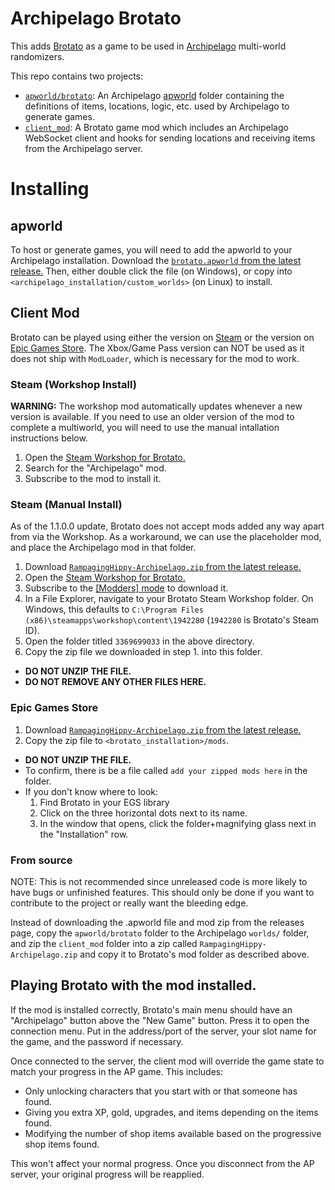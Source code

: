 # Archipelago Brotato

This adds [Brotato](https://store.steampowered.com/app/1942280/Brotato/) as a game to
be used in [Archipelago](archipelago.gg) multi-world randomizers.

This repo contains two projects:

* [`apworld/brotato`](./apworld/brotato): An Archipelago
[apworld](https://github.com/ArchipelagoMW/Archipelago/blob/main/docs/apworld%20specification.md)
folder containing the definitions of items, locations, logic, etc. used by Archipelago
to generate games.
* [`client_mod`](./client_mod/): A Brotato game mod which includes an
  Archipelago WebSocket client and hooks for sending locations and receiving items from
  the Archipelago server.

# Installing

## apworld

To host or generate games, you will need to add the apworld to your Archipelago
installation. Download the [`brotato.apworld` from the latest
   release.](https://github.com/SpenserHaddad/Brotato-ArchipelagoClient/releases/latest)
Then, either double click the file (on Windows), or copy into
`<archipelago_installation/custom_worlds>` (on Linux) to install.

## Client Mod

Brotato can be played using either the version on
[Steam](https://store.steampowered.com/app/1942280/Brotato/) or the version on [Epic
Games Store](https://store.epicgames.com/en-US/p/brotato-ed4097). The Xbox/Game Pass
version can NOT be used as it does not ship with `ModLoader`, which is necessary for the
mod to work.

### Steam (Workshop Install)

**WARNING:** The workshop mod automatically updates whenever a new version is available.
If you need to use an older version of the mod to complete a multiworld, you will need
to use the manual intallation instructions below.

1. Open the [Steam Workshop for
   Brotato.](https://steamcommunity.com/app/1942280/workshop/)
2. Search for the "Archipelago" mod.
3. Subscribe to the mod to install it.

### Steam (Manual Install)

As of the 1.1.0.0 update, Brotato does not accept mods added any way apart from via the
Workshop. As a workaround, we can use the placeholder mod, and place the Archipelago mod
in that folder.

1. Download [`RampagingHippy-Archipelago.zip` from the latest
   release.](https://github.com/SpenserHaddad/Brotato-ArchipelagoClient/releases/latest)
2. Open the [Steam Workshop for
   Brotato.](https://steamcommunity.com/app/1942280/workshop/)
3. Subscribe to the [[Modders]
   mode](https://steamcommunity.com/sharedfiles/filedetails/?id=3369699033) to download
   it.
4. In a File Explorer, navigate to your Brotato Steam Workshop folder. On Windows, this
   defaults to `C:\Program Files (x86)\steamapps\workshop\content\1942280` (`1942280` is
   Brotato's Steam ID).
5. Open the folder titled `3369699033` in the above directory.
6. Copy the zip file we downloaded in step 1. into this folder.
  - **DO NOT UNZIP THE FILE.**
  - **DO NOT REMOVE ANY OTHER FILES HERE.**

### Epic Games Store

1. Download [`RampagingHippy-Archipelago.zip` from the latest
   release.](https://github.com/SpenserHaddad/Brotato-ArchipelagoClient/releases/latest)
2. Copy the zip file to `<brotato_installation>/mods`.
  - **DO NOT UNZIP THE FILE.**
  - To confirm, there is be a file called `add your zipped mods here` in the folder.
  - If you don't know where to look:
    1. Find Brotato in your EGS library
    2. Click on the three horizontal dots next to its name.
    3. In the window that opens, click the folder+magnifying glass next in the
       "Installation" row.

### From source

NOTE: This is not recommended since unreleased code is more likely to have bugs or
unfinished features. This should only be done if you want to contribute to the project
or really want the bleeding edge.

Instead of downloading the .apworld file and mod zip from the releases page, copy the 
`apworld/brotato` folder to the Archipelago `worlds/` folder, and zip the `client_mod`
folder into a zip called `RampagingHippy-Archipelago.zip` and copy it to Brotato's mod
folder as described above.

## Playing Brotato with the mod installed.

If the mod is installed correctly, Brotato's main menu should have an "Archipelago"
button above the "New Game" button. Press it to open the connection menu. Put in the
address/port of the server, your slot name for the game, and the password if necessary.

Once connected to the server, the client mod will override the game state to match your
progress in the AP game. This includes:

* Only unlocking characters that you start with or that someone has found.
* Giving you extra XP, gold, upgrades, and items depending on the items found.
* Modifying the number of shop items available based on the progressive shop items
  found.

This won't affect your normal progress. Once you disconnect from the AP server, your
original progress will be reapplied.